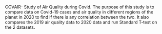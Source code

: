 COVAIR- Study of Air Quality during Covid.
The purpose of this study is to compare data on Covid-19 cases and air quality in different regions of the planet in 2020 to find if there is any correlation between the two.
It also compares the 2019 air quality data to 2020 data and run Standard T-test on the 2 datasets.

